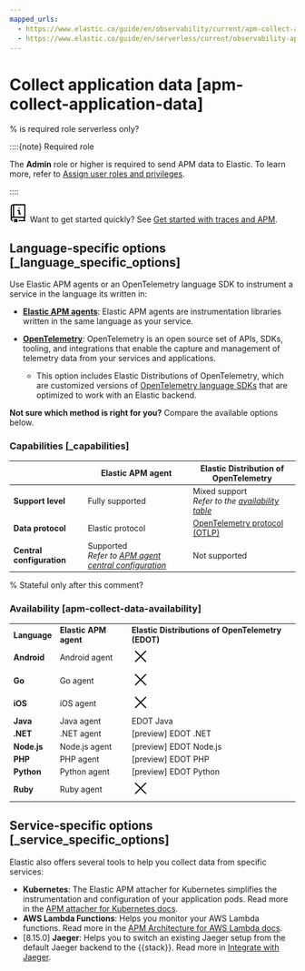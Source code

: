 ```yaml
---
mapped_urls:
  - https://www.elastic.co/guide/en/observability/current/apm-collect-application-data.html
  - https://www.elastic.co/guide/en/serverless/current/observability-apm-send-data-to-elastic.html
---
```



# Collect application data [apm-collect-application-data]

% is required role serverless only?

::::{note} Required role

The **Admin** role or higher is required to send APM data to Elastic. To learn more, refer to [Assign user roles and privileges](../../../deploy-manage/users-roles/cloud-organization/user-roles.md#general-assign-user-roles).

::::

![documentation icon](../../../images/serverless-documentation.svg "") Want to get started quickly? See [Get started with traces and APM](../../../solutions/observability/apps/get-started-with-apm.md).

## Language-specific options [_language_specific_options]

Use Elastic APM agents or an OpenTelemetry language SDK to instrument a service in the language its written in:

* [**Elastic APM agents**](../../../solutions/observability/apps/elastic-apm-agents.md): Elastic APM agents are instrumentation libraries written in the same language as your service.
* [**OpenTelemetry**](../../../solutions/observability/apps/use-opentelemetry-with-apm.md): OpenTelemetry is an open source set of APIs, SDKs, tooling, and integrations that enable the capture and management of telemetry data from your services and applications.

    * This option includes Elastic Distributions of OpenTelemetry, which are customized versions of [OpenTelemetry language SDKs](https://opentelemetry.io/docs/languages/) that are optimized to work with an Elastic backend.


**Not sure which method is right for you?** Compare the available options below.


### Capabilities [_capabilities]

|  | Elastic APM agent | Elastic Distribution of OpenTelemetry |
| --- | --- | --- |
| **Support level** | Fully supported | Mixed support<br>*Refer to the* [*availability table*](../../../solutions/observability/apps/collect-application-data.md#apm-collect-data-availability) |
| **Data protocol** | Elastic protocol | [OpenTelemetry protocol (OTLP)](https://opentelemetry.io/docs/specs/otel/protocol/) |
| **Central configuration** | Supported<br>*Refer to* [*APM agent central configuration*](../../../solutions/observability/apps/apm-agent-central-configuration.md) | Not supported |

% Stateful only after this comment?

### Availability [apm-collect-data-availability]

|     |     |     |
| --- | --- | --- |
| **Language** | **Elastic APM agent** | **Elastic Distributions of OpenTelemetry (EDOT)** |
| **Android** | Android agent | ![Not available](../../../images/observability-cross.svg "") |
| **Go** | Go agent | ![Not available](../../../images/observability-cross.svg "") |
| **iOS** | iOS agent | ![Not available](../../../images/observability-cross.svg "") |
| **Java** | Java agent | EDOT Java |
| **.NET** | .NET agent | [preview] EDOT .NET |
| **Node.js** | Node.js agent | [preview] EDOT Node.js |
| **PHP** | PHP agent | [preview] EDOT PHP |
| **Python** | Python agent | [preview] EDOT Python |
| **Ruby** | Ruby agent | ![Not available](../../../images/observability-cross.svg "") |


## Service-specific options [_service_specific_options]

Elastic also offers several tools to help you collect data from specific services:

* **Kubernetes**: The Elastic APM attacher for Kubernetes simplifies the instrumentation and configuration of your application pods. Read more in the [APM attacher for Kubernetes docs](asciidocalypse://docs/apm-k8s-attacher/docs/reference/ingestion-tools/apm-attacher/index.md).
* **AWS Lambda Functions**: Helps you monitor your AWS Lambda functions. Read more in the [APM Architecture for AWS Lambda docs](asciidocalypse://docs/apm-aws-lambda/docs/reference/ingestion-tools/apm-lambda/index.md).
* [8.15.0] **Jaeger**: Helps you to switch an existing Jaeger setup from the default Jaeger backend to the {{stack}}. Read more in [Integrate with Jaeger](../../../solutions/observability/apps/integrate-with-jaeger-deprecated.md).